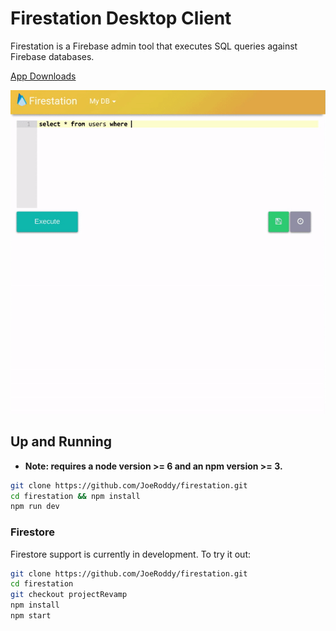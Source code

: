# Firestation Desktop Client
Firestation is a Firebase admin tool that executes SQL queries against Firebase databases.


[App Downloads](https://www.firestation.io/#download)

![](/select.gif)

## Up and Running

* **Note: requires a node version >= 6 and an npm version >= 3.**

```bash
git clone https://github.com/JoeRoddy/firestation.git
cd firestation && npm install
npm run dev
```

### Firestore
Firestore support is currently in development.  To try it out:

```bash
git clone https://github.com/JoeRoddy/firestation.git
cd firestation
git checkout projectRevamp
npm install
npm start
```
